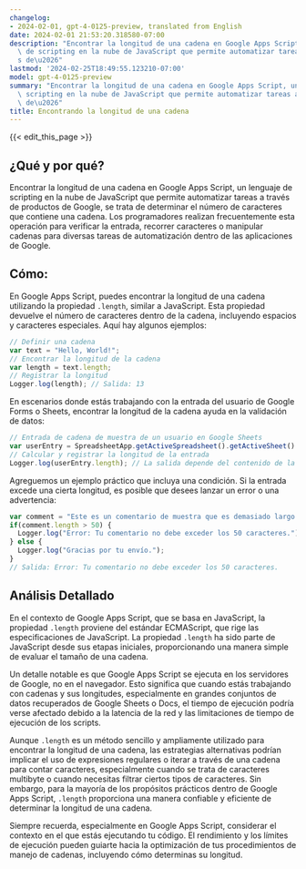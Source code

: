 ```yaml
---
changelog:
- 2024-02-01, gpt-4-0125-preview, translated from English
date: 2024-02-01 21:53:20.318580-07:00
description: "Encontrar la longitud de una cadena en Google Apps Script, un lenguaje\
  \ de scripting en la nube de JavaScript que permite automatizar tareas a trav\xE9\
  s de\u2026"
lastmod: '2024-02-25T18:49:55.123210-07:00'
model: gpt-4-0125-preview
summary: "Encontrar la longitud de una cadena en Google Apps Script, un lenguaje de\
  \ scripting en la nube de JavaScript que permite automatizar tareas a trav\xE9s\
  \ de\u2026"
title: Encontrando la longitud de una cadena
---
```


{{< edit_this_page >}}

## ¿Qué y por qué?
Encontrar la longitud de una cadena en Google Apps Script, un lenguaje de scripting en la nube de JavaScript que permite automatizar tareas a través de productos de Google, se trata de determinar el número de caracteres que contiene una cadena. Los programadores realizan frecuentemente esta operación para verificar la entrada, recorrer caracteres o manipular cadenas para diversas tareas de automatización dentro de las aplicaciones de Google.

## Cómo:
En Google Apps Script, puedes encontrar la longitud de una cadena utilizando la propiedad `.length`, similar a JavaScript. Esta propiedad devuelve el número de caracteres dentro de la cadena, incluyendo espacios y caracteres especiales. Aquí hay algunos ejemplos:

```javascript
// Definir una cadena
var text = "Hello, World!";
// Encontrar la longitud de la cadena
var length = text.length;
// Registrar la longitud
Logger.log(length); // Salida: 13
```

En escenarios donde estás trabajando con la entrada del usuario de Google Forms o Sheets, encontrar la longitud de la cadena ayuda en la validación de datos:

```javascript
// Entrada de cadena de muestra de un usuario en Google Sheets
var userEntry = SpreadsheetApp.getActiveSpreadsheet().getActiveSheet().getRange("A1").getValue();
// Calcular y registrar la longitud de la entrada
Logger.log(userEntry.length); // La salida depende del contenido de la celda A1
```

Agreguemos un ejemplo práctico que incluya una condición. Si la entrada excede una cierta longitud, es posible que desees lanzar un error o una advertencia:

```javascript
var comment = "Este es un comentario de muestra que es demasiado largo para nuestra base de datos.";
if(comment.length > 50) {
  Logger.log("Error: Tu comentario no debe exceder los 50 caracteres.");
} else {
  Logger.log("Gracias por tu envío.");
}
// Salida: Error: Tu comentario no debe exceder los 50 caracteres.
```

## Análisis Detallado
En el contexto de Google Apps Script, que se basa en JavaScript, la propiedad `.length` proviene del estándar ECMAScript, que rige las especificaciones de JavaScript. La propiedad `.length` ha sido parte de JavaScript desde sus etapas iniciales, proporcionando una manera simple de evaluar el tamaño de una cadena.

Un detalle notable es que Google Apps Script se ejecuta en los servidores de Google, no en el navegador. Esto significa que cuando estás trabajando con cadenas y sus longitudes, especialmente en grandes conjuntos de datos recuperados de Google Sheets o Docs, el tiempo de ejecución podría verse afectado debido a la latencia de la red y las limitaciones de tiempo de ejecución de los scripts.

Aunque `.length` es un método sencillo y ampliamente utilizado para encontrar la longitud de una cadena, las estrategias alternativas podrían implicar el uso de expresiones regulares o iterar a través de una cadena para contar caracteres, especialmente cuando se trata de caracteres multibyte o cuando necesitas filtrar ciertos tipos de caracteres. Sin embargo, para la mayoría de los propósitos prácticos dentro de Google Apps Script, `.length` proporciona una manera confiable y eficiente de determinar la longitud de una cadena.

Siempre recuerda, especialmente en Google Apps Script, considerar el contexto en el que estás ejecutando tu código. El rendimiento y los límites de ejecución pueden guiarte hacia la optimización de tus procedimientos de manejo de cadenas, incluyendo cómo determinas su longitud.
